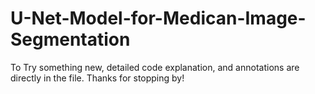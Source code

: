 # U-Net-Model-for-Medican-Image-Segmentation
To Try something new, detailed code explanation, and annotations are directly in the file. Thanks for stopping by!
